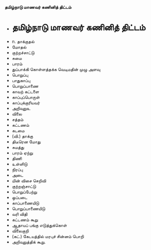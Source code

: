 **தமிழ்நாடு மாணவர் கணினித் திட்டம்**
- # தமிழ்நாடு மாணவர் கணினித் திட்டம்
- n. தாக்குதல்
- மோதல்
- குற்றச்சாட்டு
- சுமை
- பாரம்
- துப்பாக்கி கொள்ளத்தக்க வெடிமதின் முழு அளவு
- பொறுப்பு
- பாதுகாப்பு
- பொறுப்பாணை
- காவற் கட்டளை
- காப்புப்பொருள்
- காப்புக்குரியவர்
- அறிவுறுஉ
- விலை
- சத்தம்
- கட்டணம்
- கடமை
- (வி.) தாக்கு
- திடீரென மோது
- சுமத்து
- பாரம் ஏற்று
- திணி
- உள்ளிடு
- நிரப்பு
- அடை
- மின் விசை செறிவி
- குற்றஞ்சாட்டு
- பொறுப்பேற்று
- ஒப்படை
- காப்பாணையிடு
- பொறுப்பாணையிடு
- வரி விதி
- கட்டணம் கூறு
- ஆதாயப் பங்கு எடுத்துக்கொள்
- விலைகுறி
- (கட்.) கேடயத்தில் மரபுச் சின்னம் பொறி
- அறிவுறுத்திக் கூறு.

